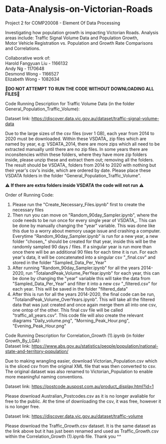# Data-Analysis-on-Victorian-Roads
Project 2 for COMP20008 - Element Of Data Processing  


Investigating how population growth is impacting Victorian Roads. Analysis areas include: Traffic Signal Volume Data and Population Growth,  
Motor Vehicle Registration vs. Population and  Growth Rate Comparisons and Correlations. 


Collaborative work of:  
Harold Fangyuan Liu - 1166132  
Andy Ng -  1170648  
Desmond Wong - 1166527  
Elizabeth Wong - 1082634   


🔴**DO NOT ATTEMPT TO RUN THE CODE WITHOUT DOWNLOADING ALL FILES**🔴  

Code Running Description for Traffic Volume Data (in the folder General_Population_Traffic_Volume): 
   
Dataset link: https://discover.data.vic.gov.au/dataset/traffic-signal-volume-data  
   
Due to the large sizes of the csv files (over 1 GB), each year from 2014 to 2020 must be downloaded. Within these VSDATA_ zip files which are named by year, e.g: VSDATA_2014, there are more zips which all need to be extracted manually until there are no zip files. In some years there are inconsitencies within these folders, where they have more zip folders inside, please unzip these and extract them out; removing all the folders. The result should be VSDATA_ folders from 2014 to 2020 with nothing but their year's csv's inside, which are ordered by date. Please place these VSDATA folders in the folder "General_Population_Traffic_Volume".   
   
⚠️ **If there are extra folders inside VSDATA the code will not run** ⚠️  

Order of Running Code:
1. Please run the "Create_Necessary_Files.ipynb" first to create the necessary files   
2. Then run you can move on "Random_90day_Sampler.ipynb", where the code needs to be run once for every single year of VSDATA_. This can be done by manually changing the "year"  variable. This was done like this due to a worry about memory usage issue and crashing a computer. Everytime "Random_90day_Sampler.ipynb" is run for a new year, a new folder "chosen_" should be created for that year, inside this will be the randomly sampled 90 days / files. If a singular year is run more than once there will be an additional 90 files for each time it is run. For each year's data, it will be concatenated into a singular csv "_final.csv" and stored in the folder "Sampled_Data_Per_Year"  
3. After running "Random_90day_Sampler.ipynb" for all the years 2014-2020, run "TotalandPeak_Volume_PerYear.ipynb" for each year, this can be done by changing the "year" variable  this will take the data from "Sampled_Data_Per_Year" and filter it into a new csv "_filtered.csv" for each year. This will be saved in the folder "filtered_data"  
4. After this is run for all the years 2014-2020, the final code can be run, "TotalandPeak_Volume_OverYears.ipynb". This will take all the filtered data that was just created and once again merge them all into one csv, one ontop of the other. This final csv file will be called "traffic_all_years.csv". This code file will also create the relevant diagrams "Daily_volume.png", "Morning_Peak_Hour.png", "Evening_Peak_Hour.png"   

Code Running Description for Correlation_Growth (1).ipynb (in folder Growth_By_LGA):   
Dataset link: https://www.abs.gov.au/statistics/people/population/national-state-and-territory-population/

Due to making wrangling easier, download Victorian_Population.csv which is the sliced csv from the original XML file that was then converted to csv.   
The original dataset was also renamed to Victorian_Population to enable more meaningful naming conventions.   

Dataset link: https://postcode.auspost.com.au/product_display.html?id=1   

Please download Australian_Postcodes.csv as it is no longer avaliable for free to the public. At the time of downloading the csv, it was free, however it is no longer free.   

Dataset link: https://discover.data.vic.gov.au/dataset/traffic-volume   

Please download the Traffic_Growth.csv dataset. It is the same dataset as the link above but it has just been renamed and used as Traffic_Growth.csv within the Correlation_Growth (1).ipynb file. Thank you ^^

